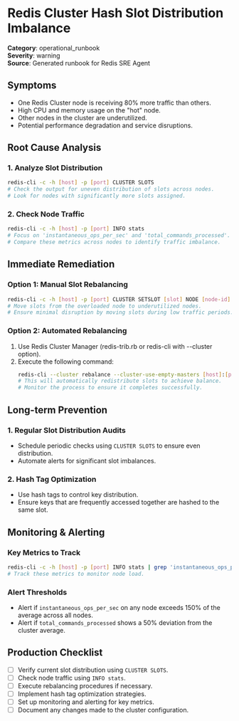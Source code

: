 # Redis Cluster Hash Slot Distribution Imbalance

**Category**: operational_runbook  
**Severity**: warning  
**Source**: Generated runbook for Redis SRE Agent

## Symptoms
- One Redis Cluster node is receiving 80% more traffic than others.
- High CPU and memory usage on the "hot" node.
- Other nodes in the cluster are underutilized.
- Potential performance degradation and service disruptions.

## Root Cause Analysis

### 1. Analyze Slot Distribution
```bash
redis-cli -c -h [host] -p [port] CLUSTER SLOTS
# Check the output for uneven distribution of slots across nodes.
# Look for nodes with significantly more slots assigned.
```

### 2. Check Node Traffic
```bash
redis-cli -c -h [host] -p [port] INFO stats
# Focus on 'instantaneous_ops_per_sec' and 'total_commands_processed'.
# Compare these metrics across nodes to identify traffic imbalance.
```

## Immediate Remediation

### Option 1: Manual Slot Rebalancing
```bash
redis-cli -c -h [host] -p [port] CLUSTER SETSLOT [slot] NODE [node-id]
# Move slots from the overloaded node to underutilized nodes.
# Ensure minimal disruption by moving slots during low traffic periods.
```

### Option 2: Automated Rebalancing
1. Use Redis Cluster Manager (redis-trib.rb or redis-cli with --cluster option).
2. Execute the following command:
   ```bash
   redis-cli --cluster rebalance --cluster-use-empty-masters [host]:[port]
   # This will automatically redistribute slots to achieve balance.
   # Monitor the process to ensure it completes successfully.
   ```

## Long-term Prevention

### 1. Regular Slot Distribution Audits
- Schedule periodic checks using `CLUSTER SLOTS` to ensure even distribution.
- Automate alerts for significant slot imbalances.

### 2. Hash Tag Optimization
- Use hash tags to control key distribution.
- Ensure keys that are frequently accessed together are hashed to the same slot.

## Monitoring & Alerting

### Key Metrics to Track
```bash
redis-cli -c -h [host] -p [port] INFO stats | grep 'instantaneous_ops_per_sec\|total_commands_processed'
# Track these metrics to monitor node load.
```

### Alert Thresholds
- Alert if `instantaneous_ops_per_sec` on any node exceeds 150% of the average across all nodes.
- Alert if `total_commands_processed` shows a 50% deviation from the cluster average.

## Production Checklist
- [ ] Verify current slot distribution using `CLUSTER SLOTS`.
- [ ] Check node traffic using `INFO stats`.
- [ ] Execute rebalancing procedures if necessary.
- [ ] Implement hash tag optimization strategies.
- [ ] Set up monitoring and alerting for key metrics.
- [ ] Document any changes made to the cluster configuration.
